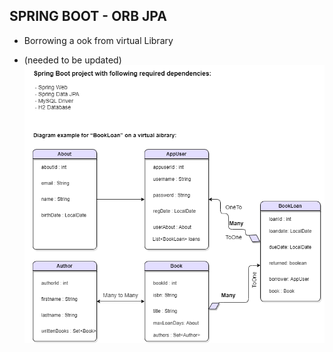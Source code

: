 ## SPRING BOOT - ORB JPA 
- Borrowing a ook from virtual Library
* (needed to be updated)
![](https://github.com/ME0NCONILEX/SPRING-BOOT_ORB-JPA/blob/main/myJpaOrm/myImg/JPA-ORM.png?raw=true)
               
